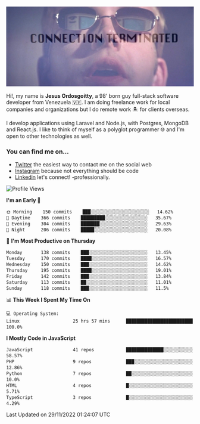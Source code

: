 ![hackers movie reference](./disconnected.jpg)

Hi!, my name is **Jesus Ordosgoitty**, a 98' born guy full-stack software developer from Venezuela 🇻🇪. I am doing freelance work for local companies and organizations but I do remote work 🏝️ for clients overseas. 

I develop applications using Laravel and Node.js, with Postgres, MongoDB and React.js. I like to think of myself as a polyglot programmer 🌐 and I'm open to other technologies as well.

### You can find me on...

- [Twitter](https://twitter.com/jodaz_) the easiest way to contact me on the social web
- [Instagram](https://instagram.com/jodaz_) because not everything should be code
- [Linkedin](https://linkedin.com/in/jodaz) let's connect! -professionally.

<!---
Besides social networks, you can take a look at my [website](https://www.jodaz.xyz) too.
-->

<!--START_SECTION:waka-->
![Profile Views](http://img.shields.io/badge/Profile%20Views-47-blue)

**I'm an Early 🐤** 

```text
🌞 Morning    150 commits    ███░░░░░░░░░░░░░░░░░░░░░░   14.62% 
🌆 Daytime    366 commits    █████████░░░░░░░░░░░░░░░░   35.67% 
🌃 Evening    304 commits    ███████░░░░░░░░░░░░░░░░░░   29.63% 
🌙 Night      206 commits    █████░░░░░░░░░░░░░░░░░░░░   20.08%

```
📅 **I'm Most Productive on Thursday** 

```text
Monday       138 commits    ███░░░░░░░░░░░░░░░░░░░░░░   13.45% 
Tuesday      170 commits    ████░░░░░░░░░░░░░░░░░░░░░   16.57% 
Wednesday    150 commits    ███░░░░░░░░░░░░░░░░░░░░░░   14.62% 
Thursday     195 commits    ████░░░░░░░░░░░░░░░░░░░░░   19.01% 
Friday       142 commits    ███░░░░░░░░░░░░░░░░░░░░░░   13.84% 
Saturday     113 commits    ██░░░░░░░░░░░░░░░░░░░░░░░   11.01% 
Sunday       118 commits    ███░░░░░░░░░░░░░░░░░░░░░░   11.5%

```


📊 **This Week I Spent My Time On** 

```text
💻 Operating System: 
Linux                    25 hrs 57 mins      █████████████████████████   100.0%

```

**I Mostly Code in JavaScript** 

```text
JavaScript               41 repos            ██████████████░░░░░░░░░░░   58.57% 
PHP                      9 repos             ███░░░░░░░░░░░░░░░░░░░░░░   12.86% 
Python                   7 repos             ██░░░░░░░░░░░░░░░░░░░░░░░   10.0% 
HTML                     4 repos             █░░░░░░░░░░░░░░░░░░░░░░░░   5.71% 
TypeScript               3 repos             █░░░░░░░░░░░░░░░░░░░░░░░░   4.29%

```



 Last Updated on 29/11/2022 01:24:07 UTC
<!--END_SECTION:waka-->
